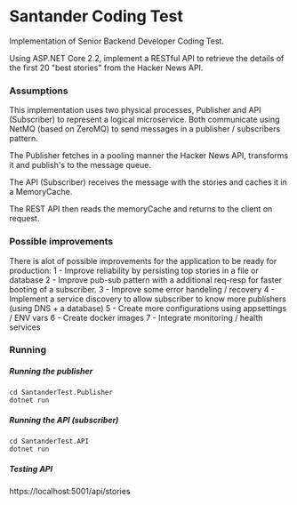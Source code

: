 # Santander Coding Test

Implementation of Senior Backend Developer Coding Test.

Using ASP.NET Core 2.2, implement a RESTful API to retrieve the details of the first 20 "best
stories" from the Hacker News API.

### Assumptions

This implementation uses two physical processes, Publisher and API (Subscriber) to represent a logical microservice.
Both communicate using NetMQ (based on ZeroMQ) to send messages in a publisher / subscribers pattern.

The Publisher fetches in a pooling manner the Hacker News API, transforms it and publish's to the message queue.

The API (Subscriber) receives the message with the stories and caches it in a MemoryCache.

The REST API then reads the memoryCache and returns to the client on request.

### Possible improvements

There is alot of possible improvements for the application to be ready for production:
1 - Improve reliability by persisting top stories in a file or database
2 - Improve pub-sub pattern with a additional req-resp for faster booting of a subscriber.
3 - Improve some error handeling / recovery
4 - Implement a service discovery to allow subscriber to know more publishers (using DNS + a database)
5 - Create more configurations using appsettings / ENV vars
6 - Create docker images
7 - Integrate monitoring / health services

### Running

##### Running the publisher

```
cd SantanderTest.Publisher
dotnet run
```

##### Running the API (subscriber)

```
cd SantanderTest.API
dotnet run
```

##### Testing API

https://localhost:5001/api/stories

